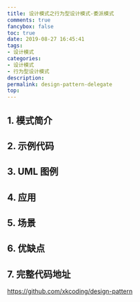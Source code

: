 ```yaml
---
title: 设计模式之行为型设计模式-委派模式
comments: true
fancybox: false
toc: true
date: 2019-08-27 16:45:41
tags:
- 设计模式
categories:
- 设计模式
- 行为型设计模式
description:
permalink: design-pattern-delegate
top:
---
```

## 1. 模式简介


<!--more-->

## 2. 示例代码

## 3. UML 图例

## 4. 应用

## 5. 场景

## 6. 优缺点

## 7. 完整代码地址

https://github.com/xkcoding/design-pattern

